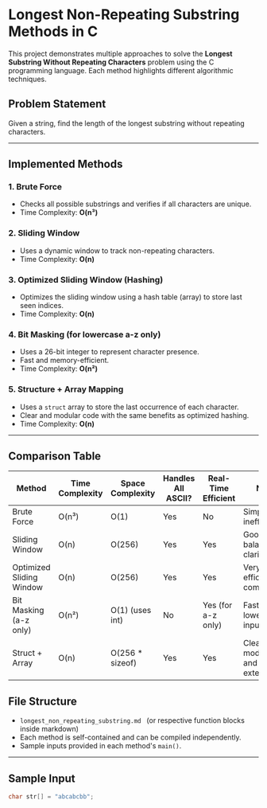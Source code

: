 # Longest Non-Repeating Substring Methods in C

This project demonstrates multiple approaches to solve the **Longest Substring Without Repeating Characters** problem using the C programming language. Each method highlights different algorithmic techniques.
##  Problem Statement

Given a string, find the length of the longest substring without repeating characters.

---

##  Implemented Methods

### 1. Brute Force
- Checks all possible substrings and verifies if all characters are unique.
- Time Complexity: **O(n³)**

### 2. Sliding Window
- Uses a dynamic window to track non-repeating characters.
- Time Complexity: **O(n)**

### 3. Optimized Sliding Window (Hashing)
- Optimizes the sliding window using a hash table (array) to store last seen indices.
- Time Complexity: **O(n)**

### 4. Bit Masking (for lowercase a-z only)
- Uses a 26-bit integer to represent character presence.
- Fast and memory-efficient.
- Time Complexity: **O(n²)**

### 5. Structure + Array Mapping
- Uses a `struct` array to store the last occurrence of each character.
- Clear and modular code with the same benefits as optimized hashing.
- Time Complexity: **O(n)**

---
##  Comparison Table

| Method                      | Time Complexity | Space Complexity | Handles All ASCII? | Real-Time Efficient| Notes                             |
|-----------------------------|-----------------|------------------|--------------------|--------------------|-----------------------------------|
| Brute Force                 | O(n³)           | O(1)             |  Yes               |  No                | Simple but inefficient            |
| Sliding Window              | O(n)            | O(256)           |  Yes               |  Yes               | Good balance of clarity/speed     |
| Optimized Sliding Window    | O(n)            | O(256)           |  Yes               |  Yes               | Very efficient and compact        |
| Bit Masking (a-z only)      | O(n²)           | O(1) (uses int)  |  No                | Yes (for a-z only) | Fastest for lowercase inputs only |
| Struct + Array              | O(n)            | O(256 * sizeof)  |  Yes               |  Yes               | Clean, modular, and extendable    |


##  File Structure

- `longest_non_repeating_substring.md ` (or respective function blocks inside markdown)
- Each method is self-contained and can be compiled independently.
- Sample inputs provided in each method's `main()`.

---

## Sample Input

```c
char str[] = "abcabcbb";

